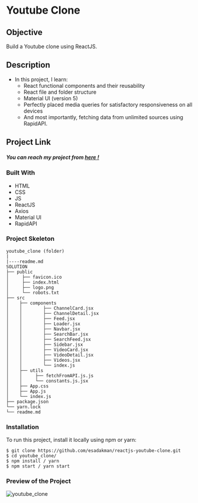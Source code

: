 # Youtube Clone

## Objective

Build a Youtube clone using ReactJS.

## Description 

- In this project, I learn:
    - React functional components and their reusability
    - React file and folder structure
    - Material UI (version 5)
    - Perfectly placed media queries for satisfactory responsiveness on all devices
    - And most importantly, fetching data from unlimited sources using RapidAPI.


## Project Link

##### You can reach my project from [here !](https://youtubeclonev2.vercel.app/)

### Built With

- HTML
- CSS
- JS
- ReactJS
- Axios
- Material UI
- RapidAPI

### Project Skeleton

```
youtube_clone (folder)
|
|----readme.md
SOLUTION
├── public
│     ├── favicon.ico
│     ├── index.html
│     ├── logo.png
│     └── robots.txt
├── src
│    ├── components
│    │        ├── ChannelCard.jsx
│    │        ├── ChannelDetail.jsx
│    │        ├── Feed.jsx
│    │        ├── Loader.jsx
│    │        ├── Navbar.jsx
│    │        ├── SearchBar.jsx
│    │        ├── SearchFeed.jsx
│    │        ├── Sidebar.jsx
│    │        ├── VideoCard.jsx
│    │        ├── VideoDetail.jsx
│    │        ├── Videos.jsx
│    │        └── index.js
│    ├── utils
│    │     ├── fetchFromAPI.js.js
│    │     └── constants.js.jsx
│    ├── App.css
│    ├── App.js
│    └── index.js
├── package.json
└── yarn.lock
└── readme.md
```

### Installation

To run this project, install it locally using npm or yarn:

```
$ git clone https://github.com/esadakman/reactjs-youtube-clone.git
$ cd youtube_clone/
$ npm install / yarn
$ npm start / yarn start
```

### Preview of the Project

![youtube_clone](https://user-images.githubusercontent.com/98649983/190121936-60434e18-8714-4073-8e01-38287d2bde56.gif)

